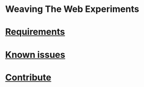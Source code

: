 Weaving The Web Experiments
========================

# [Requirements](app/Resources/doc/20-requirements.md)

# [Known issues](app/Resources/doc/60-know-issues.md)

# [Contribute](app/Resources/doc/70-contribute.md)
